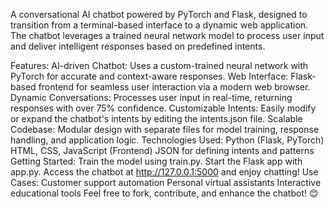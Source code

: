 A conversational AI chatbot powered by PyTorch and Flask, designed to transition from a terminal-based interface to a dynamic web application. The chatbot leverages a trained neural network model to process user input and deliver intelligent responses based on predefined intents.

Features:
AI-driven Chatbot: Uses a custom-trained neural network with PyTorch for accurate and context-aware responses.
Web Interface: Flask-based frontend for seamless user interaction via a modern web browser.
Dynamic Conversations: Processes user input in real-time, returning responses with over 75% confidence.
Customizable Intents: Easily modify or expand the chatbot's intents by editing the intents.json file.
Scalable Codebase: Modular design with separate files for model training, response handling, and application logic.
Technologies Used:
Python (Flask, PyTorch)
HTML, CSS, JavaScript (Frontend)
JSON for defining intents and patterns
Getting Started:
Train the model using train.py.
Start the Flask app with app.py.
Access the chatbot at http://127.0.0.1:5000 and enjoy chatting!
Use Cases:
Customer support automation
Personal virtual assistants
Interactive educational tools
Feel free to fork, contribute, and enhance the chatbot! 😊
